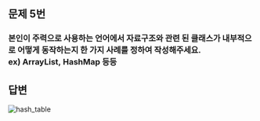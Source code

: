 ## 문제 5번

### 본인이 주력으로 사용하는 언어에서 자료구조와 관련 된 클래스가 내부적으로 어떻게 동작하는지 한 가지 사례를 정하여 작성해주세요. ex) ArrayList, HashMap 등등

## 답변


![hash_table](https://user-images.githubusercontent.com/87470206/192853795-7c173dba-3e33-413c-935b-46869ad8b252.png)
